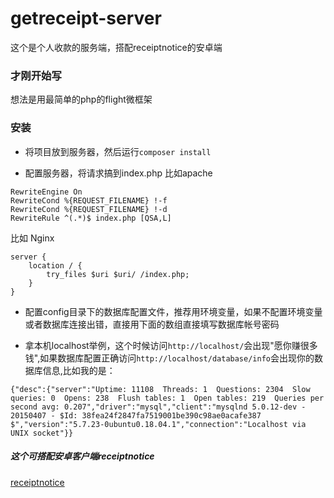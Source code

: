 # getreceipt-server
这个是个人收款的服务端，搭配receiptnotice的安卓端

### 才刚开始写
想法是用最简单的php的flight微框架


### 安装
- 将项目放到服务器，然后运行`composer install` 

- 配置服务器，将请求搞到index.php
比如apache 
```
RewriteEngine On
RewriteCond %{REQUEST_FILENAME} !-f
RewriteCond %{REQUEST_FILENAME} !-d
RewriteRule ^(.*)$ index.php [QSA,L]
```
比如 Nginx
```
server {
    location / {
        try_files $uri $uri/ /index.php;
    }
}
```
- 配置config目录下的数据库配置文件，推荐用环境变量，如果不配置环境变量或者数据库连接出错，直接用下面的数组直接填写数据库帐号密码

- 拿本机localhost举例，这个时候访问`http://localhost/`会出现"愿你赚很多钱",如果数据库配置正确访问`http://localhost/database/info`会出现你的数据库信息,比如我的是：
```
{"desc":{"server":"Uptime: 11108  Threads: 1  Questions: 2304  Slow queries: 0  Opens: 238  Flush tables: 1  Open tables: 219  Queries per second avg: 0.207","driver":"mysql","client":"mysqlnd 5.0.12-dev - 20150407 - $Id: 38fea24f2847fa7519001be390c98ae0acafe387 $","version":"5.7.23-0ubuntu0.18.04.1","connection":"Localhost via UNIX socket"}}
```






##### 这个可搭配安卓客户端receiptnotice
[receiptnotice](https://github.com/WeihuaGu/receiptnotice)
